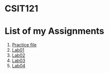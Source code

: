 # CSIT121

<h1>List of my Assignments</h1>

<ol>
<li><a href= "Practice/demo.html">Practice file</a></li>
<li><a href= "Lab01/aboutme.html">Lab01</a></li>
<li><a href= "Lab02/">Lab02</a></li>
 <li><a href= "Lab03/">Lab03</a></li> 
 <li><a href= "Lab04/">Lab04</a></li>
</ol>
